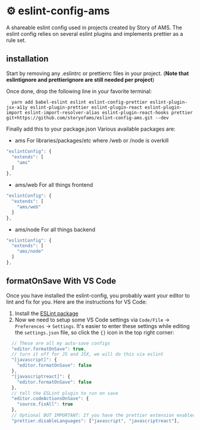 # ⚙️ eslint-config-ams

A shareable eslint config used in projects created by Story of AMS. The eslint config relies on several eslint plugins and implements prettier as a rule set.

## installation

Start by removing any .eslintrc or prettierrc files in your project. (**Note that eslintignore and prettierignore are still needed per project**)

Once done, drop the following line in your favorite terminal:

```
  yarn add babel-eslint eslint eslint-config-prettier eslint-plugin-jsx-a11y eslint-plugin-prettier eslint-plugin-react eslint-plugin-import eslint-import-resolver-alias eslint-plugin-react-hooks prettier git+https://github.com/storyofams/eslint-config-ams.git --dev
```

Finally add this to your package.json
Various available packages are:

- ams
For libraries/packages/etc where /web or /node is overkill

```js
"eslintConfig": {
  "extends": [
    "ams"
  ]
},
```

- ams/web
For all things frontend

```js
"eslintConfig": {
  "extends": [
    "ams/web"
  ]
},
```

- ams/node
For all things backend

```js
"eslintConfig": {
  "extends": [
    "ams/node"
  ]
},
```

## formatOnSave With VS Code

Once you have installed the eslint-config, you probably want your editor to lint and fix for you.
Here are the instructions for VS Code:

1. Install the [ESLint package](https://marketplace.visualstudio.com/items?itemName=dbaeumer.vscode-eslint)
2. Now we need to setup some VS Code settings via `Code/File` → `Preferences` → `Settings`. It's easier to enter these settings while editing the `settings.json` file, so click the `{}` icon in the top right corner:

  ```js
    // These are all my auto-save configs
    "editor.formatOnSave": true,
    // turn it off for JS and JSX, we will do this via eslint
    "[javascript]": {
      "editor.formatOnSave": false
    },
    "[javascriptreact]": {
      "editor.formatOnSave": false
    },
    // tell the ESLint plugin to run on save
    "editor.codeActionsOnSave": {
      "source.fixAll": true
    },
    // Optional BUT IMPORTANT: If you have the prettier extension enabled for other languages like CSS and HTML, turn it off for JS since we are doing it through Eslint already
    "prettier.disableLanguages": ["javascript", "javascriptreact"],
  ```

